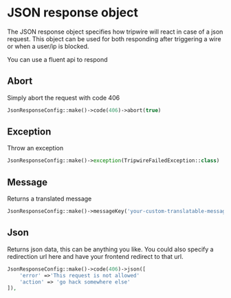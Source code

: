 # JSON response object

The JSON response object specifies how tripwire will react in case of a json request. 
This object can be used for both responding after triggering a wire or when a user/ip is blocked.

You can use a fluent api to respond

## Abort
Simply abort the request with code 406
```php
JsonResponseConfig::make()->code(406)->abort(true)
```

## Exception
Throw an exception
```php
JsonResponseConfig::make()->exception(TripwireFailedException::class)
```

## Message
Returns a translated message
```php
JsonResponseConfig::make()->messageKey('your-custom-translatable-message-key')
```

## Json
Returns json data, this can be anything you like.
You could also specify a redirection url here and have your frontend redirect to that url.
```php
JsonResponseConfig::make()->code(406)->json([
    'error' =>'This request is not allowed'
    'action' => 'go hack somewhere else'
]),
```
